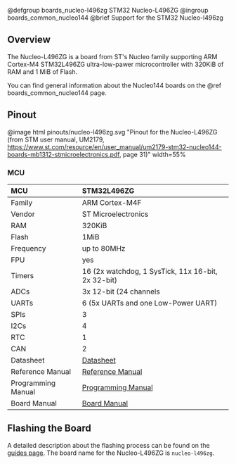 @defgroup    boards_nucleo-l496zg STM32 Nucleo-L496ZG
@ingroup     boards_common_nucleo144
@brief       Support for the STM32 Nucleo-l496zg

## Overview

The Nucleo-L496ZG is a board from ST's Nucleo family supporting ARM Cortex-M4
STM32L496ZG ultra-low-pawer microcontroller with 320KiB of RAM and 1 MiB of Flash.

You can find general information about the Nucleo144 boards on the
@ref boards_common_nucleo144 page.

## Pinout

@image html pinouts/nucleo-l496zg.svg "Pinout for the Nucleo-L496ZG (from STM user manual, UM2179, https://www.st.com/resource/en/user_manual/um2179-stm32-nucleo144-boards-mb1312-stmicroelectronics.pdf, page 31)" width=55%

### MCU

| MCU        |   STM32L496ZG      |
|:---------- |:------------------ |
| Family     | ARM Cortex-M4F     |
| Vendor     | ST Microelectronics|
| RAM        | 320KiB             |
| Flash      | 1MiB               |
| Frequency  | up to 80MHz        |
| FPU        | yes                |
| Timers     | 16 (2x watchdog, 1 SysTick, 11x 16-bit, 2x 32-bit) |
| ADCs       | 3x 12-bit (24 channels |
| UARTs      | 6 (5x UARTs and one Low-Power UART) |
| SPIs       | 3                  |
| I2Cs       | 4                  |
| RTC        | 1                  |
| CAN        | 2                  |
| Datasheet  | [Datasheet](https://www.st.com/resource/en/datasheet/stm32l496vg.pdf) |
| Reference Manual | [Reference Manual](https://www.st.com/resource/en/reference_manual/rm0351-stm32l47xxx-stm32l48xxx-stm32l49xxx-and-stm32l4axxx-advanced-armbased-32bit-mcus-stmicroelectronics.pdf) |
| Programming Manual | [Programming Manual](https://www.st.com/content/ccc/resource/technical/document/programming_manual/6c/3a/cb/e7/e4/ea/44/9b/DM00046982.pdf/files/DM00046982.pdf/jcr:content/translations/en.DM00046982.pdf) |
| Board Manual | [Board Manual](https://www.st.com/resource/en/user_manual/um2179-stm32-nucleo144-boards-mb1312-stmicroelectronics.pdf) |

## Flashing the Board

A detailed description about the flashing process can be found on the
[guides page](https://guide.riot-os.org/board_specific/stm32/).
The board name for the Nucleo-L496ZG is `nucleo-l496zg`.
